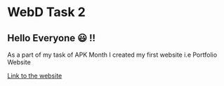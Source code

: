 # **WebD Task 2**

## Hello Everyone :smiley: !!

As a part of my task of APK Month I created my first website i.e Portfolio Website

[Link to the website](https://codesanta142.github.io/WebD_Task2/)
